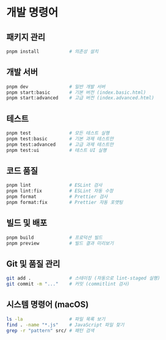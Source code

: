 # 개발 명령어

## 패키지 관리

```bash
pnpm install           # 의존성 설치
```

## 개발 서버

```bash
pnpm dev               # 일반 개발 서버
pnpm start:basic       # 기본 버전 (index.basic.html)
pnpm start:advanced    # 고급 버전 (index.advanced.html)
```

## 테스트

```bash
pnpm test              # 모든 테스트 실행
pnpm test:basic        # 기본 과제 테스트만
pnpm test:advanced     # 고급 과제 테스트만
pnpm test:ui           # 테스트 UI 실행
```

## 코드 품질

```bash
pnpm lint              # ESLint 검사
pnpm lint:fix          # ESLint 자동 수정
pnpm format            # Prettier 검사
pnpm format:fix        # Prettier 자동 포맷팅
```

## 빌드 및 배포

```bash
pnpm build             # 프로덕션 빌드
pnpm preview           # 빌드 결과 미리보기
```

## Git 및 품질 관리

```bash
git add .              # 스테이징 (자동으로 lint-staged 실행)
git commit -m "..."    # 커밋 (commitlint 검사)
```

## 시스템 명령어 (macOS)

```bash
ls -la                 # 파일 목록 보기
find . -name "*.js"    # JavaScript 파일 찾기
grep -r "pattern" src/ # 패턴 검색
```
